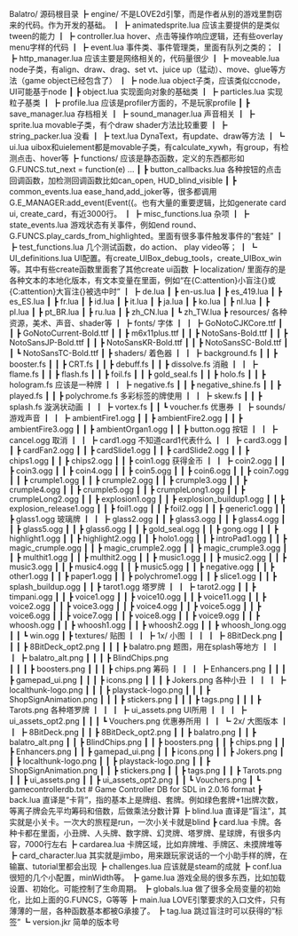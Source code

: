 Balatro/  源码根目录
┣ engine/ 不是LOVE2d引擎，而是作者从别的游戏里剽窃来的代码。作为开发的基础。
┃ ┣ animatedsprite.lua  应该主要提供的是类似tween的能力
┃ ┣ controller.lua  hover、点击等操作响应逻辑，还有些overlay menu字样的代码
┃ ┣ event.lua  事件类、事件管理类，里面有队列之类的；
┃ ┣ http_manager.lua  应该主要是网络相关的，代码量很少
┃ ┣ moveable.lua  node子类，有align、draw、drag、set vt、juice up（猛动）、move、glue等方法（game object已经包含了）
┃ ┣ node.lua  object子类，应该类似ccnode，UI可能基于node
┃ ┣ object.lua  实现面向对象的基础类
┃ ┣ particles.lua   实现粒子基类
┃ ┣ profile.lua   应该是profiler方面的，不是玩家profile
┃ ┣ save_manager.lua  存档相关
┃ ┣ sound_manager.lua  声音相关
┃ ┣ sprite.lua  movable子类，有个draw shader方法比较重要
┃ ┣ string_packer.lua  没看
┃ ┣ text.lua  DynaText，有update、draw等方法
┃ ┗ ui.lua  uibox和uielement都是movable子类，有calculate_xywh，有group，有检测点击、hover等
┣ functions/  应该是静态函数，定义的东西都形如G.FUNCS.tut_next = function(e) ...
┃ ┣ button_callbacks.lua  各种按钮的点击回调函数，加检测回调函数比如can_open, HUD_blind_visible
┃ ┣ common_events.lua  ease_hand,add_joker等，很多都调用G.E_MANAGER:add_event(Event({。也有大量的重要逻辑，比如generate card ui, create_card，有近3000行。
┃ ┣ misc_functions.lua  杂项
┃ ┣ state_events.lua   游戏状态有关事件，例如end round、G.FUNCS.play_cards_from_highlighted。里面有很多事件触发事件的“套娃”
┃ ┣ test_functions.lua  几个测试函数，do action、 play video等；
┃ ┗ UI_definitions.lua  UI配置。有create_UIBox_debug_tools，create_UIBox_win等。其中有些create函数里面套了其他create ui函数
┣ localization/ 里面存的是各种文本的本地化版本，有文本变量在里面，例如“在{C:attention}小盲注{}或{C:attention}大盲注{}被选中时”
┃ ┣ de.lua
┃ ┣ en-us.lua
┃ ┣ es_419.lua
┃ ┣ es_ES.lua
┃ ┣ fr.lua
┃ ┣ id.lua
┃ ┣ it.lua
┃ ┣ ja.lua
┃ ┣ ko.lua
┃ ┣ nl.lua
┃ ┣ pl.lua
┃ ┣ pt_BR.lua
┃ ┣ ru.lua
┃ ┣ zh_CN.lua
┃ ┗ zh_TW.lua
┣ resources/  各种资源，美术、声音、shader等
┃ ┣ fonts/  字体
┃ ┃ ┣ GoNotoCJKCore.ttf
┃ ┃ ┣ GoNotoCurrent-Bold.ttf
┃ ┃ ┣ m6x11plus.ttf
┃ ┃ ┣ NotoSans-Bold.ttf
┃ ┃ ┣ NotoSansJP-Bold.ttf
┃ ┃ ┣ NotoSansKR-Bold.ttf
┃ ┃ ┣ NotoSansSC-Bold.ttf
┃ ┃ ┗ NotoSansTC-Bold.ttf
┃ ┣ shaders/  着色器
┃ ┃ ┣ background.fs
┃ ┃ ┣ booster.fs
┃ ┃ ┣ CRT.fs
┃ ┃ ┣ debuff.fs
┃ ┃ ┣ dissolve.fs  消融
┃ ┃ ┣ flame.fs
┃ ┃ ┣ flash.fs
┃ ┃ ┣ foil.fs
┃ ┃ ┣ gold_seal.fs
┃ ┃ ┣ holo.fs
┃ ┃ ┣ hologram.fs  应该是一种牌
┃ ┃ ┣ negative.fs
┃ ┃ ┣ negative_shine.fs
┃ ┃ ┣ played.fs
┃ ┃ ┣ polychrome.fs   多彩标签的牌使用
┃ ┃ ┣ skew.fs
┃ ┃ ┣ splash.fs   漩涡状动画
┃ ┃ ┣ vortex.fs
┃ ┃ ┗ voucher.fs  优惠券
┃ ┣ sounds/  游戏声音
┃ ┃ ┣ ambientFire1.ogg
┃ ┃ ┣ ambientFire2.ogg
┃ ┃ ┣ ambientFire3.ogg
┃ ┃ ┣ ambientOrgan1.ogg
┃ ┃ ┣ button.ogg  按钮
┃ ┃ ┣ cancel.ogg  取消
┃ ┃ ┣ card1.ogg  不知道card1代表什么
┃ ┃ ┣ card3.ogg
┃ ┃ ┣ cardFan2.ogg
┃ ┃ ┣ cardSlide1.ogg
┃ ┃ ┣ cardSlide2.ogg
┃ ┃ ┣ chips1.ogg
┃ ┃ ┣ chips2.ogg
┃ ┃ ┣ coin1.ogg  获得金币
┃ ┃ ┣ coin2.ogg
┃ ┃ ┣ coin3.ogg
┃ ┃ ┣ coin4.ogg
┃ ┃ ┣ coin5.ogg
┃ ┃ ┣ coin6.ogg
┃ ┃ ┣ coin7.ogg
┃ ┃ ┣ crumple1.ogg
┃ ┃ ┣ crumple2.ogg
┃ ┃ ┣ crumple3.ogg
┃ ┃ ┣ crumple4.ogg
┃ ┃ ┣ crumple5.ogg
┃ ┃ ┣ crumpleLong1.ogg
┃ ┃ ┣ crumpleLong2.ogg
┃ ┃ ┣ explosion1.ogg
┃ ┃ ┣ explosion_buildup1.ogg
┃ ┃ ┣ explosion_release1.ogg
┃ ┃ ┣ foil1.ogg
┃ ┃ ┣ foil2.ogg
┃ ┃ ┣ generic1.ogg
┃ ┃ ┣ glass1.ogg  玻璃牌
┃ ┃ ┣ glass2.ogg
┃ ┃ ┣ glass3.ogg
┃ ┃ ┣ glass4.ogg
┃ ┃ ┣ glass5.ogg
┃ ┃ ┣ glass6.ogg
┃ ┃ ┣ gold_seal.ogg
┃ ┃ ┣ gong.ogg
┃ ┃ ┣ highlight1.ogg
┃ ┃ ┣ highlight2.ogg
┃ ┃ ┣ holo1.ogg
┃ ┃ ┣ introPad1.ogg
┃ ┃ ┣ magic_crumple.ogg
┃ ┃ ┣ magic_crumple2.ogg
┃ ┃ ┣ magic_crumple3.ogg
┃ ┃ ┣ multhit1.ogg
┃ ┃ ┣ multhit2.ogg
┃ ┃ ┣ music1.ogg
┃ ┃ ┣ music2.ogg
┃ ┃ ┣ music3.ogg
┃ ┃ ┣ music4.ogg
┃ ┃ ┣ music5.ogg
┃ ┃ ┣ negative.ogg
┃ ┃ ┣ other1.ogg
┃ ┃ ┣ paper1.ogg
┃ ┃ ┣ polychrome1.ogg
┃ ┃ ┣ slice1.ogg
┃ ┃ ┣ splash_buildup.ogg
┃ ┃ ┣ tarot1.ogg  塔罗牌
┃ ┃ ┣ tarot2.ogg
┃ ┃ ┣ timpani.ogg
┃ ┃ ┣ voice1.ogg
┃ ┃ ┣ voice10.ogg
┃ ┃ ┣ voice11.ogg
┃ ┃ ┣ voice2.ogg
┃ ┃ ┣ voice3.ogg
┃ ┃ ┣ voice4.ogg
┃ ┃ ┣ voice5.ogg
┃ ┃ ┣ voice6.ogg
┃ ┃ ┣ voice7.ogg
┃ ┃ ┣ voice8.ogg
┃ ┃ ┣ voice9.ogg
┃ ┃ ┣ whoosh.ogg
┃ ┃ ┣ whoosh1.ogg
┃ ┃ ┣ whoosh2.ogg
┃ ┃ ┣ whoosh_long.ogg
┃ ┃ ┗ win.ogg
┃ ┣ textures/  贴图
┃ ┃ ┣ 1x/  小图
┃ ┃ ┃ ┣ 8BitDeck.png
┃ ┃ ┃ ┣ 8BitDeck_opt2.png
┃ ┃ ┃ ┣ balatro.png  题图，用在splash等地方
┃ ┃ ┃ ┣ balatro_alt.png
┃ ┃ ┃ ┣ BlindChips.png  
┃ ┃ ┃ ┣ boosters.png
┃ ┃ ┃ ┣ chips.png  筹码
┃ ┃ ┃ ┣ Enhancers.png
┃ ┃ ┃ ┣ gamepad_ui.png
┃ ┃ ┃ ┣ icons.png
┃ ┃ ┃ ┣ Jokers.png  各种小丑
┃ ┃ ┃ ┣ localthunk-logo.png
┃ ┃ ┃ ┣ playstack-logo.png
┃ ┃ ┃ ┣ ShopSignAnimation.png
┃ ┃ ┃ ┣ stickers.png
┃ ┃ ┃ ┣ tags.png
┃ ┃ ┃ ┣ Tarots.png  各种塔罗牌
┃ ┃ ┃ ┣ ui_assets.png  UI所用
┃ ┃ ┃ ┣ ui_assets_opt2.png
┃ ┃ ┃ ┗ Vouchers.png  优惠券所用
┃ ┃ ┗ 2x/  大图版本
┃ ┃   ┣ 8BitDeck.png
┃ ┃   ┣ 8BitDeck_opt2.png
┃ ┃   ┣ balatro.png
┃ ┃   ┣ balatro_alt.png
┃ ┃   ┣ BlindChips.png
┃ ┃   ┣ boosters.png
┃ ┃   ┣ chips.png
┃ ┃   ┣ Enhancers.png
┃ ┃   ┣ gamepad_ui.png
┃ ┃   ┣ icons.png
┃ ┃   ┣ Jokers.png
┃ ┃   ┣ localthunk-logo.png
┃ ┃   ┣ playstack-logo.png
┃ ┃   ┣ ShopSignAnimation.png
┃ ┃   ┣ stickers.png
┃ ┃   ┣ tags.png
┃ ┃   ┣ Tarots.png
┃ ┃   ┣ ui_assets.png
┃ ┃   ┣ ui_assets_opt2.png
┃ ┃   ┗ Vouchers.png
┃ ┗ gamecontrollerdb.txt  # Game Controller DB for SDL in 2.0.16 format
┣ back.lua  直译是“卡背”，指的基本上是牌组、套牌。例如绿色套牌+1出牌次数，等离子牌会先平均筹码和倍数，后做乘法分数计算
┣ blind.lua  直译是“盲注”，其实就是小关卡。一次大的旅程是run，一次小关卡就是blind
┣ card.lua  卡牌。各种卡都在里面，小丑牌、人头牌、数字牌、幻灵牌、塔罗牌、星球牌，有很多内容，7000行左右
┣ cardarea.lua  卡牌区域，比如弃牌堆、手牌区、未摸牌堆等
┣ card_character.lua  其实就是jimbo，用来跟玩家说话的一个小助手样的牌，在输赢、tutorial里都会出现
┣ challenges.lua  应该就是steam的成就
┣ conf.lua  很短的几个小配置，minWidth等。
┣ game.lua  游戏全局的很多东西，比如加载设置、初始化。可能控制了生命周期。
┣ globals.lua  做了很多全局变量的初始化，比如上面的G.FUNCS，G等等
┣ main.lua  LOVE引擎要求的入口文件，只有薄薄的一层，各种函数基本都被G承接了。
┣ tag.lua  跳过盲注时可以获得的“标签”
┗ version.jkr  简单的版本号